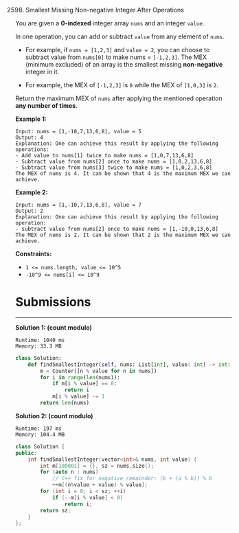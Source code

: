 2598. Smallest Missing Non-negative Integer After Operations

You are given a **0-indexed** integer array `nums` and an integer `value`.

In one operation, you can add or subtract `value` from any element of `nums`.

* For example, if `nums = [1,2,3]` and `value = 2`, you can choose to subtract value from `nums[0]` to make nums = `[-1,2,3]`.
The MEX (minimum excluded) of an array is the smallest missing **non-negative** integer in it.

* For example, the MEX of `[-1,2,3]` is `0` while the MEX of `[1,0,3]` is `2`.

Return the maximum MEX of `nums` after applying the mentioned operation **any number of times**.

 

**Example 1:**
```
Input: nums = [1,-10,7,13,6,8], value = 5
Output: 4
Explanation: One can achieve this result by applying the following operations:
- Add value to nums[1] twice to make nums = [1,0,7,13,6,8]
- Subtract value from nums[2] once to make nums = [1,0,2,13,6,8]
- Subtract value from nums[3] twice to make nums = [1,0,2,3,6,8]
The MEX of nums is 4. It can be shown that 4 is the maximum MEX we can achieve.
```

**Example 2:**
```
Input: nums = [1,-10,7,13,6,8], value = 7
Output: 2
Explanation: One can achieve this result by applying the following operation:
- subtract value from nums[2] once to make nums = [1,-10,0,13,6,8]
The MEX of nums is 2. It can be shown that 2 is the maximum MEX we can achieve.
```

**Constraints:**

* `1 <= nums.length, value <= 10^5`
* `-10^9 <= nums[i] <= 10^9`

# Submissions
---
**Solution 1: (count modulo)**
```
Runtime: 1040 ms
Memory: 33.3 MB
```
```python
class Solution:
    def findSmallestInteger(self, nums: List[int], value: int) -> int:
        m = Counter([n % value for n in nums])
        for i in range(len(nums)):
            if m[i % value] == 0:
                return i
            m[i % value] -= 1
        return len(nums)
```

**Solution 2: (count modulo)**
```
Runtime: 197 ms
Memory: 104.4 MB
```
```c++
class Solution {
public:
    int findSmallestInteger(vector<int>& nums, int value) {
        int m[100001] = {}, sz = nums.size();
        for (auto n : nums)
            // C++ fix for negative remainder: (b + (a % b)) % b
            ++m[(n%value + value) % value];
        for (int i = 0; i < sz; ++i)
            if (--m[i % value] < 0)
                return i;
        return sz;
    }
};
```
